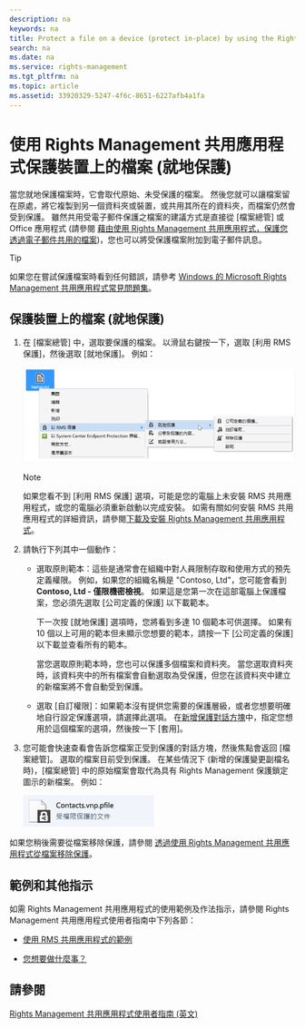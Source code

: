 ```yaml
---
description: na
keywords: na
title: Protect a file on a device (protect in-place) by using the Rights Management sharing application
search: na
ms.date: na
ms.service: rights-management
ms.tgt_pltfrm: na
ms.topic: article
ms.assetid: 33920329-5247-4f6c-8651-6227afb4a1fa
---
```

# 使用 Rights Management 共用應用程式保護裝置上的檔案 (就地保護)
當您就地保護檔案時，它會取代原始、未受保護的檔案。 然後您就可以讓檔案留在原處，將它複製到另一個資料夾或裝置，或共用其所在的資料夾，而檔案仍然會受到保護。 雖然共用受電子郵件保護之檔案的建議方式是直接從 [檔案總管] 或 Office 應用程式 (請參閱 [藉由使用 Rights Management 共用應用程式，保護您透過電子郵件共用的檔案](../Topic/Protect_a_file_that_you_share_by_email_by_using_the_Rights_Management_sharing_application.md))，您也可以將受保護檔案附加到電子郵件訊息。

> [!TIP]
> 如果您在嘗試保護檔案時看到任何錯誤，請參考 [Windows 的 Microsoft Rights Management 共用應用程式常見問題集](http://go.microsoft.com/fwlink/?LinkId=303971)。

## 保護裝置上的檔案 (就地保護)

1.  在 [檔案總管] 中，選取要保護的檔案。 以滑鼠右鍵按一下，選取 [利用 RMS 保護]，然後選取 [就地保護]。 例如：

    ![](../Image/ADRMS_MSRMSApp_SP_CompanyDefined.png)

    > [!NOTE]
    > 如果您看不到 [利用 RMS 保護] 選項，可能是您的電腦上未安裝 RMS 共用應用程式，或您的電腦必須重新啟動以完成安裝。 如需有關如何安裝 RMS 共用應用程式的詳細資訊，請參閱[下載及安裝 Rights Management 共用應用程式](../Topic/Download_and_install_the_Rights_Management_sharing_application.md)。

2.  請執行下列其中一個動作：

    -   選取原則範本：這些是通常會在組織中對人員限制存取和使用方式的預先定義權限。 例如，如果您的組織名稱是 "Contoso, Ltd"，您可能會看到 **Contoso, Ltd - 僅限機密檢視**。 如果這是您第一次在這部電腦上保護檔案，您必須先選取 [公司定義的保護] 以下載範本。

        下一次按 [就地保護] 選項時，您將看到多達 10 個範本可供選擇。 如果有 10 個以上可用的範本但未顯示您想要的範本，請按一下 [公司定義的保護] 以下載並查看所有的範本。

        當您選取原則範本時，您也可以保護多個檔案和資料夾。 當您選取資料夾時，該資料夾中的所有檔案會自動選取為受保護，但您在該資料夾中建立的新檔案將不會自動受到保護。

    -   選取 [自訂權限]：如果範本沒有提供您需要的保護層級，或者您想要明確地自行設定保護選項，請選擇此選項。 在[新增保護對話方塊](http://technet.microsoft.com/library/dn574738.aspx)中，指定您想用於這個檔案的選項，然後按一下 [套用]。

3.  您可能會快速查看會告訴您檔案正受到保護的對話方塊，然後焦點會返回 [檔案總管]。 選取的檔案目前受到保護。 在某些情況下 (新增的保護變更副檔名時)，[檔案總管] 中的原始檔案會取代為具有 Rights Management 保護鎖定圖示的新檔案。 例如：

    ![](../Image/ADRMS_MSRMSApp_Pfile.png)

如果您稍後需要從檔案移除保護，請參閱 [透過使用 Rights Management 共用應用程式從檔案移除保護](../Topic/Remove_protection_from_a_file_by_using_the_Rights_Management_sharing_application.md)。

## 範例和其他指示
如需 Rights Management 共用應用程式的使用範例及作法指示，請參閱 Rights Management 共用應用程式使用者指南中下列各節：

-   [使用 RMS 共用應用程式的範例](../Topic/Rights_Management_sharing_application_user_guide.md#BKMK_SharingExamples)

-   [您想要做什麼事？](../Topic/Rights_Management_sharing_application_user_guide.md#BKMK_SharingInstructions)

## 請參閱
[Rights Management 共用應用程式使用者指南 &#40;英文&#41;](../Topic/Rights_Management_sharing_application_user_guide.md)

